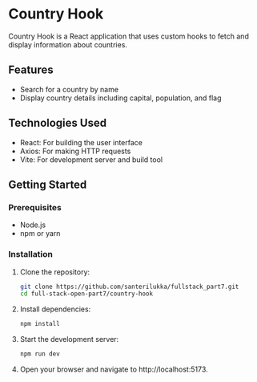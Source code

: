 # Country Hook

Country Hook is a React application that uses custom hooks to fetch and display information about countries.

## Features

- Search for a country by name
- Display country details including capital, population, and flag

## Technologies Used

- React: For building the user interface
- Axios: For making HTTP requests
- Vite: For development server and build tool

## Getting Started

### Prerequisites

- Node.js
- npm or yarn

### Installation

1. Clone the repository:
   ```sh
   git clone https://github.com/santerilukka/fullstack_part7.git
   cd full-stack-open-part7/country-hook
   ```
2. Install dependencies:
   ```sh
   npm install
   ```
3. Start the development server:
   ```sh
   npm run dev
   ```
4. Open your browser and navigate to http://localhost:5173.
